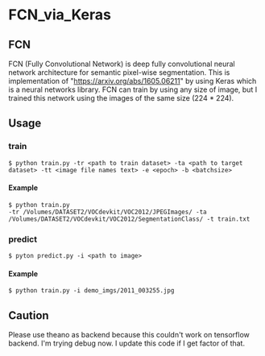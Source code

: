 # FCN_via_Keras

## FCN

FCN (Fully Convolutional Network) is deep fully convolutional neural network architecture for semantic pixel-wise segmentation. This is implementation of "https://arxiv.org/abs/1605.06211" by using Keras which is a neural networks library. FCN can train by using any size of image, but I trained this network using the images of the same size (224 * 224).

## Usage

### train

```
$ python train.py -tr <path to train dataset> -ta <path to target dataset> -tt <image file names text> -e <epoch> -b <batchsize>
```
#### Example
```
$ python train.py
-tr /Volumes/DATASET2/VOCdevkit/VOC2012/JPEGImages/ -ta /Volumes/DATASET2/VOCdevkit/VOC2012/SegmentationClass/ -t train.txt
```
### predict
```
$ pyton predict.py -i <path to image>
```
#### Example
```
$ python train.py -i demo_imgs/2011_003255.jpg
```

## Caution

Please use theano as backend  because this couldn't work on tensorflow backend. I'm trying debug now. I update this code if I get factor of that.
